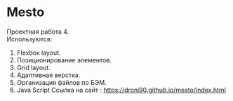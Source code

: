 # Mesto
Проектная работа 4. <br>
Используются:
1. Flexbox layout.
2. Позиционирование элементов.
3. Grid layout.
4. Адаптивная верстка.
5. Организация файлов по БЭМ.<br>
6. Java Script
Ссылка на сайт : https://droni90.github.io/mesto/index.html
